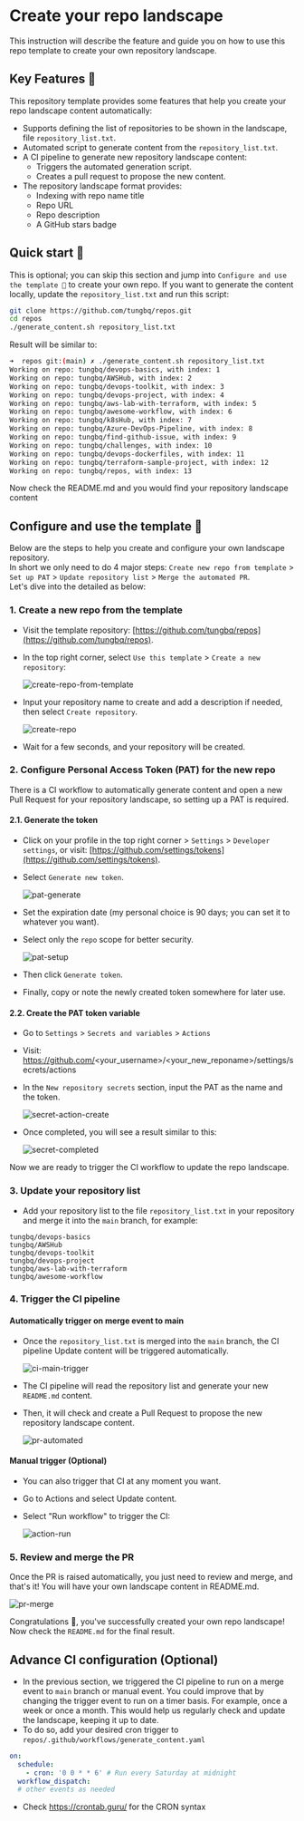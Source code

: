 # Create your repo landscape

This instruction will describe the feature and guide you on how to use this repo template to create your own repository landscape.

## Key Features 🚀

This repository template provides some features that help you create your repo landscape content automatically:

- Supports defining the list of repositories to be shown in the landscape, file `repository_list.txt`.
- Automated script to generate content from the `repository_list.txt`.
- A CI pipeline to generate new repository landscape content:
  - Triggers the automated generation script.
  - Creates a pull request to propose the new content.
- The repository landscape format provides:
  - Indexing with repo name title
  - Repo URL
  - Repo description
  - A GitHub stars badge

## Quick start 📖

This is optional; you can skip this section and jump into `Configure and use the template 📘` to create your own repo.
If you want to generate the content locally, update the `repository_list.txt` and run this script:

```bash
git clone https://github.com/tungbq/repos.git
cd repos
./generate_content.sh repository_list.txt
```

Result will be similar to:

```bash
➜  repos git:(main) ✗ ./generate_content.sh repository_list.txt
Working on repo: tungbq/devops-basics, with index: 1
Working on repo: tungbq/AWSHub, with index: 2
Working on repo: tungbq/devops-toolkit, with index: 3
Working on repo: tungbq/devops-project, with index: 4
Working on repo: tungbq/aws-lab-with-terraform, with index: 5
Working on repo: tungbq/awesome-workflow, with index: 6
Working on repo: tungbq/k8sHub, with index: 7
Working on repo: tungbq/Azure-DevOps-Pipeline, with index: 8
Working on repo: tungbq/find-github-issue, with index: 9
Working on repo: tungbq/challenges, with index: 10
Working on repo: tungbq/devops-dockerfiles, with index: 11
Working on repo: tungbq/terraform-sample-project, with index: 12
Working on repo: tungbq/repos, with index: 13
```

Now check the README.md and you would find your repository landscape content

## Configure and use the template 📘

Below are the steps to help you create and configure your own landscape repository.
<br>
In short we only need to do 4 major steps: `Create new repo from template` > `Set up PAT` > `Update repository list` > `Merge the automated PR`.
<br>
Let's dive into the detailed as below:

### 1. Create a new repo from the template

- Visit the template repository: [https://github.com/tungbq/repos](https://github.com/tungbq/repos).
- In the top right corner, select `Use this template` > `Create a new repository`:

  ![create-repo-from-template](./assets/create-repo-from-template.png)

- Input your repository name to create and add a description if needed, then select `Create repository`.

  ![create-repo](./assets/create-repo.png)

- Wait for a few seconds, and your repository will be created.

### 2. Configure Personal Access Token (PAT) for the new repo

There is a CI workflow to automatically generate content and open a new Pull Request for your repository landscape, so setting up a PAT is required.

#### 2.1. Generate the token

- Click on your profile in the top right corner > `Settings` > `Developer settings`, or visit: [https://github.com/settings/tokens](https://github.com/settings/tokens).
- Select `Generate new token`.

  ![pat-generate](./assets/pat-generate.png)

- Set the expiration date (my personal choice is 90 days; you can set it to whatever you want).
- Select only the `repo` scope for better security.

  ![pat-setup](./assets/pat-setup.png)

- Then click `Generate token`.
- Finally, copy or note the newly created token somewhere for later use.

#### 2.2. Create the PAT token variable

- Go to `Settings` > `Secrets and variables` > `Actions`
- Visit: https://github.com/<your_username>/<your_new_reponame>/settings/secrets/actions
- In the `New repository secrets` section, input the PAT as the name and the token.

  ![secret-action-create](./assets/secret-action-create.png)

- Once completed, you will see a result similar to this:

  ![secret-completed](./assets/secret-completed.png)

Now we are ready to trigger the CI workflow to update the repo landscape.

### 3. Update your repository list

- Add your repository list to the file `repository_list.txt` in your repository and merge it into the `main` branch, for example:

```
tungbq/devops-basics
tungbq/AWSHub
tungbq/devops-toolkit
tungbq/devops-project
tungbq/aws-lab-with-terraform
tungbq/awesome-workflow
```

### 4. Trigger the CI pipeline

#### Automatically trigger on merge event to main

- Once the `repository_list.txt` is merged into the `main` branch, the CI pipeline Update content will be triggered automatically.

  ![ci-main-trigger](./assets/ci-main-trigger.png)

- The CI pipeline will read the repository list and generate your new `README.md` content.
- Then, it will check and create a Pull Request to propose the new repository landscape content.

  ![pr-automated](./assets/pr-automated.png)

#### Manual trigger (Optional)

- You can also trigger that CI at any moment you want.
- Go to Actions and select Update content.
- Select "Run workflow" to trigger the CI:

  ![action-run](./assets/action-run.png)

### 5. Review and merge the PR

Once the PR is raised automatically, you just need to review and merge, and that's it! You will have your own landscape content in README.md.

![pr-merge](./assets/pr-merge.png)

Congratulations 🎉, you've successfully created your own repo landscape! Now check the `README.md` for the final result.

## Advance CI configuration (Optional)

- In the previous section, we triggered the CI pipeline to run on a merge event to `main` branch or manual event. You could improve that by changing the trigger event to run on a timer basis. For example, once a week or once a month. This would help us regularly check and update the landscape, keeping it up to date.
- To do so, add your desired cron trigger to `repos/.github/workflows/generate_content.yaml`

```yaml
on:
  schedule:
    - cron: '0 0 * * 6' # Run every Saturday at midnight
  workflow_dispatch:
  # other events as needed
```

- Check https://crontab.guru/ for the CRON syntax
